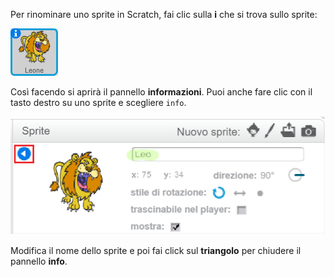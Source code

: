 Per rinominare uno sprite in Scratch, fai clic sulla **i** che si trova sullo sprite:

![screenshot](images/rename-info.png)

Così facendo si aprirà il pannello **informazioni**. Puoi anche fare clic con il tasto destro su uno sprite e scegliere `info`.

![screenshot](images/rename-change.png)

Modifica il nome dello sprite e poi fai click sul **triangolo** per chiudere il pannello **info**.